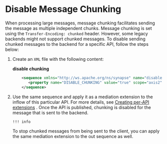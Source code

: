 # Disable Message Chunking

When processing large messages, message chunking facilitates sending the message as multiple independent chunks. Message chunking is set using the `Transfer-Encoding: chunked` header. However, some legacy backends might not support chunked messages. To disable sending chunked messages to the backend for a specific API, follow the steps below:

1.  Create an `XML` file with the following content:

    **disable chunking**

    ``` xml
        <sequence xmlns="http://ws.apache.org/ns/synapse" name="disableChunkingSeq">
           <property name="DISABLE_CHUNKING" value="true" scope="axis2"/>
        </sequence>
    ```

2.  Use the same sequence and apply it as a mediation extension to the inflow of this particular API. For more details, see [Creating per-API extensions](_Adding_Mediation_Extensions_) . Once the API is published, chunking is disabled for the message that is sent to the backend.

        !!! info
    To stop chunked messages from being sent to the client, you can apply the same mediation extension to the out sequence as well.



